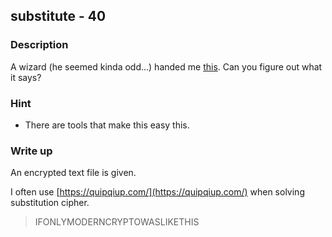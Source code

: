 ## substitute - 40

### Description

A wizard (he seemed kinda odd...) handed me [this](cipher.txt). Can you figure out what it says?

### Hint

  - There are tools that make this easy this.

### Write up

An encrypted text file is given.

I often use [https://quipqiup.com/](https://quipqiup.com/) when solving substitution cipher.

> IFONLYMODERNCRYPTOWASLIKETHIS
